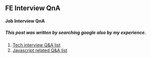 ## FE Interview QnA
#### Job Interview QnA
##### This post was written by searching google also by my experience.

1. [Tech interview Q&A list](https://github.com/lmhkkang/frontendInteview/blob/master/javascript.md)
2. [Javascript related Q&A list](https://github.com/lmhkkang/frontendInteview/blob/master/tech.md)